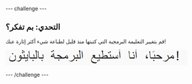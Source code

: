 --- challenge ---

## التحدي: بم تفكر؟

قم بتغيير التعليمة البرمجية التي كتبتها منذ قليل لطباعة شيء أكثر إثارة عنك!

![لقطة شاشة](images/me-mind.png)

--- /challenge ---